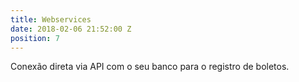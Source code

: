 ```yaml
---
title: Webservices
date: 2018-02-06 21:52:00 Z
position: 7
---
```


Conexão direta via API com o seu banco para o registro de boletos.